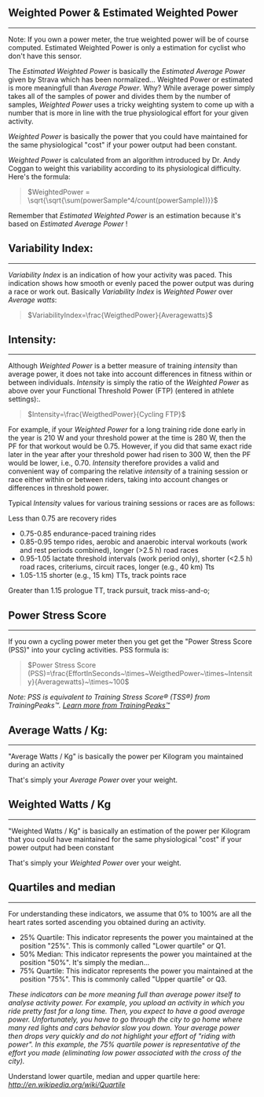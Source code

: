 ## Weighted Power & Estimated Weighted Power
---

Note: If you own a power meter, the true weighted power will be of course computed. Estimated Weighted Power is only a estimation for cyclist who don't have this sensor.  

The _Estimated Weighted Power_ is basically the _Estimated Average Power_ given by Strava which has been normalized... Weighted Power or estimated is more meaningfull than _Average Power_. Why? While average power simply takes all of the samples of power and divides them by the number of samples, _Weighted Power_ uses a tricky weighting system to come up with a number that is more in line with the true physiological effort for your given activity.  

_Weighted Power_ is basically the power that you could have maintained for the same physiological "cost" if your power output had been constant.  

_Weighted Power_ is calculated from an algorithm introduced by Dr. Andy Coggan to weight this variability according to its physiological difficulty. Here's the formula:  

> $WeightedPower = \sqrt{\sqrt{\sum(powerSample^4/count(powerSample))}}$

Remember that _Estimated Weighted Power_ is an estimation because it's based on _Estimated Average Power_ !  

## Variability Index:
---
_Variability Index_ is an indication of how your activity was paced. This indication shows how smooth or evenly paced the power output was during a race or work out. Basically _Variability Index_ is _Weighted Power_ over _Average watts_:  

> $VariabilityIndex=\frac{WeigthedPower}{Averagewatts}$

## Intensity:
---
Although _Weighted Power_ is a better measure of training _intensity_ than average power, it does not take into account differences in fitness within or between individuals.
_Intensity_ is simply the ratio of the _Weighted Power_ as above over your Functional Threshold Power (FTP) (entered in athlete settings):.  

> $Intensity=\frac{WeigthedPower}{Cycling FTP}$

For example, if your _Weighted Power_ for a long training ride done early in the year is 210 W and your threshold power at the time is 280 W, then the PF for that workout would be 0.75\. However, if you did that same exact ride later in the year after your threshold power had risen to 300 W, then the PF would be lower, i.e., 0.70. _Intensity_ therefore provides a valid and convenient way of comparing the relative _intensity_ of a training session or race either within or between riders, taking into account changes or differences in threshold power.  

Typical _Intensity_ values for various training sessions or races are as follows:  

Less than 0.75 are recovery rides  

- 0.75-0.85 endurance-paced training rides
- 0.85-0.95 tempo rides, aerobic and anaerobic interval workouts (work and rest periods combined), longer (>2.5 h) road races
- 0.95-1.05 lactate threshold intervals (work period only), shorter (<2.5 h) road races, criteriums, circuit races, longer (e.g., 40 km) Tts
- 1.05-1.15 shorter (e.g., 15 km) TTs, track points race

Greater than 1.15 prologue TT, track pursuit, track miss-and-o;

## Power Stress Score
---
If you own a cycling power meter then you get get the "Power Stress Score (PSS)" into your cycling activities. PSS formula is:  

> $Power Stress Score (PSS)=\frac{EffortInSeconds~\times~WeigthedPower~\times~Intensity}{Averagewatts}~\times~100$  

_Note: PSS is equivalent to Training Stress Score&reg; (TSS&reg;) from TrainingPeaks&trade;. [Learn more from TrainingPeaks&trade;](https://www.trainingpeaks.com/blog/what-is-tss/)_

## Average Watts / Kg:
---
"Average Watts / Kg" is basically the power per Kilogram you maintained during an activity  

That's simply your _Average Power_ over your weight.  

## Weighted Watts / Kg
---
"Weighted Watts / Kg" is basically an estimation of the power per Kilogram that you could have maintained for the same physiological "cost" if your power output had been constant  

That's simply your _Weighted Power_ over your weight.  

## Quartiles and median
---

For understanding these indicators, we assume that 0% to 100% are all the heart rates sorted ascending you obtained during an activity.  

- 25% Quartile: This indicator represents the power you maintained at the position "25%". This is commonly called "Lower quartile" or Q1.  
- 50% Median: This indicator represents the power you maintained at the position "50%". It's simply the median...  
- 75% Quartile: This indicator represents the power you maintained at the position "75%". This is commonly called "Upper quartile" or Q3.  

_These indicators can be more meaning full than average power itself to 
analyse activity power. For example, you upload an activity in which you 
ride pretty fast for a long time. Then, you expect to have a good average power. 
Unfortunately, you have to go through the city to go home where many red lights 
and cars behavior slow you down. Your average power then drops very quickly and 
do not highlight your effort of "riding with power". In this example, the 75% quartile power 
is representative of the effort you made (eliminating low power associated with the cross of the city)._

Understand lower quartile, median and upper quartile here: _http://en.wikipedia.org/wiki/Quartile_
